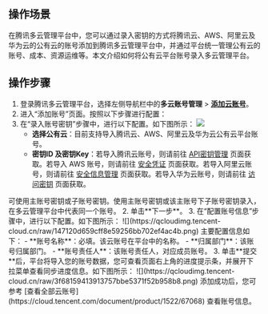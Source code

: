 ## 操作场景
在腾讯多云管理平台中，您可以通过录入密钥的方式将腾讯云、AWS、阿里云及华为云的公有云的账号添加到腾讯多云管理平台中，并通过平台统一管理公有云的账号、成本、资源运维等。本文介绍如何将公有云平台账号录入多云管理平台。



## 操作步骤[](id:addCloudAccount)


1. 登录腾讯多云管理平台，选择左侧导航栏中的**多云账号管理** > <b>[添加云账号](https://cmp.tencent.cn/account/enter)</b>。
2. 进入“添加账号”页面。按照以下步骤进行配置：
 1. 在“录入账号密钥”步骤中，进行以下配置。如下图所示：
![](https://qcloudimg.tencent-cloud.cn/raw/fe1f285744cfeb0474f97b9c790fbe29.png)
      - **选择公有云**：目前支持导入腾讯云、AWS、阿里云及华为云公有云平台账号。
      - **密钥ID 及密钥Key**：若导入腾讯云账号，则请前往 [API密钥管理](https://console.cloud.tencent.com/cam/capi) 页面获取。若导入 AWS 账号，则请前往 [安全凭证](https://console.aws.amazon.com/iam/home?region=us-west-2#/security_credentials) 页面获取。若导入阿里云账号，则请前往 [安全信息管理](https://usercenter.console.aliyun.com/#/manage/ak) 页面获取。若导入华为云账号，则请前往 [访问密钥](https://console.huaweicloud.com/iam) 页面获取。
<dx-alert infotype="explain" title="">
可使用主账号密钥或子账号密钥。使用主账号密钥或该主账号下子账号密钥录入，在多云管理平台中代表同一个账号。
</dx-alert>
 2. 单击**下一步**。
 3. 在“配置账号信息”步骤中，进行以下配置。如下图所示：
![](https://qcloudimg.tencent-cloud.cn/raw/147120d659cff8e59256bb702ef4ac4b.png)
 主要配置信息如下：
       - **账号名称**：必填。该云账号在平台中的名称。
       - **归属部门**：该账号归属部门。
       - **账号责任人**：该账号责任人，对应成员账号。
3. 单击**提交**后，平台将导入您的账号数据，您可查看页面右上角的进度提示条，并展开下拉菜单查看同步进度信息。如下图所示：
![](https://qcloudimg.tencent-cloud.cn/raw/3f68159413913757bbe5371f52b958b8.png)
添加成功后，您可参考 [查看全部云账号](https://cloud.tencent.com/document/product/1522/67068) 查看账号信息。










